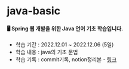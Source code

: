 # java-basic
#### 🖥️ Spring 웹 개발을 위한 Java 언어 기초 학습입니다.
- 학습 기간 : 2022.12.01 ~ 2022.12.06 (5일)
- 학습 내용 : java의 기초 문법
- 학습 기록 : commit기록, notion정리본 - [링크](https://gabang2.notion.site/CH-01-e6add8af19824e489bdc8d9626decd4d)

